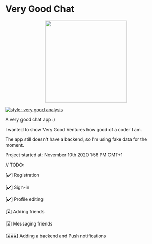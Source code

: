 # Very Good Chat
<p align="center">
  <img width="256" src="https://raw.githubusercontent.com/aouahib/very_good_chat/master/assets/images/logo/vgc.png">
</p>

[![style: very good analysis](https://img.shields.io/badge/style-very_good_analysis-B22C89.svg)](https://pub.dev/packages/very_good_analysis)

A very good chat app :)

I wanted to show Very Good Ventures how good of a coder I am.

The app still doesn't have a backend, so I'm using fake data for the moment.

Project started at: November 10th 2020 1:56 PM GMT+1

// TODO:

[✔️] Registration

[✔️] Sign-in

[✔️] Profile editing

[⌛] Adding friends

[⌛] Messaging friends

[⌛⌛⌛] Adding a backend and Push notifications
